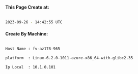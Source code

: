 
   
#### This Page Create at:

```bash

2023-09-26 - 14:42:55 UTC

```

#### Create By Machine:

```bash

Host Name : fv-az178-965

platform  : Linux-6.2.0-1011-azure-x86_64-with-glibc2.35

Ip Local  : 10.1.0.101

```

